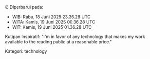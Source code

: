 ⏰ Diperbarui pada:
- WIB: Rabu, 18 Juni 2025 23.36.28 UTC
- WITA: Kamis, 19 Juni 2025 00.36.28 UTC
- WIT: Kamis, 19 Juni 2025 01.36.28 UTC

Kutipan Inspiratif:
"I'm in favor of any technology that makes my work available to the reading public at a reasonable price."


Kategori: technology

